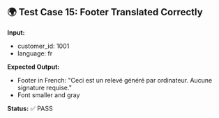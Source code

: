 ## 🌍 Test Case 15: Footer Translated Correctly

**Input:**
- customer_id: 1001
- language: fr

**Expected Output:**
- Footer in French: "Ceci est un relevé généré par ordinateur. Aucune signature requise."
- Font smaller and gray

**Status:** ✅ PASS
